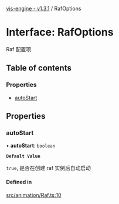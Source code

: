 [vis-engine - v1.3.1](../index.md) / RafOptions

# Interface: RafOptions

Raf 配置项

## Table of contents

### Properties

- [autoStart](RafOptions.md#autostart)

## Properties

### autoStart

• **autoStart**: `boolean`

**`Default Value`**

`true`, 是否在创建 raf 实例后自动启动

#### Defined in

[src/animation/Raf.ts:10](https://github.com/sakitam-gis/vis-engine/blob/master/src/animation/Raf.ts?at&#x3D;bbe6a01#line&#x3D;10)
